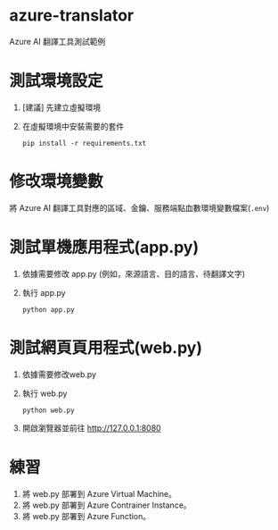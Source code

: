 # azure-translator
Azure AI 翻譯工具測試範例

# 測試環境設定
 1. [建議] 先建立虛擬環境
 2. 在虛擬環境中安裝需要的套件

    `pip install -r requirements.txt`

# 修改環境變數
將 Azure AI 翻譯工具對應的區域、金鑰、服務端點血數環境變數檔案(`.env`)

# 測試單機應用程式(app.py)
 1. 依據需要修改 app.py (例如，來源語言、目的語言、待翻譯文字)
 2. 執行 app.py

    `python app.py`

 # 測試網頁頁用程式(web.py)
 1. 依據需要修改web.py
 2. 執行 web.py

    `python web.py`
 3. 開啟瀏覽器並前往 http://127.0.0.1:8080

# 練習
1. 將 web.py 部署到 Azure Virtual Machine。
2. 將 web.py 部署到 Azure Contrainer Instance。
3. 將 web.py 部署到 Azure Function。
